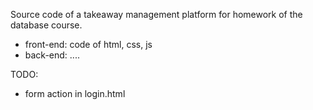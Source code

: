 Source code of a takeaway management platform for homework of the database course.
* front-end: code of html, css, js
* back-end: ....


TODO:
* form action in login.html
